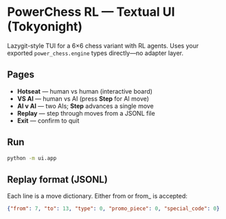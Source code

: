 # PowerChess RL — Textual UI (Tokyonight)

Lazygit-style TUI for a 6×6 chess variant with RL agents. Uses your exported `power_chess.engine` types directly—no adapter layer.

## Pages
- **Hotseat** — human vs human (interactive board)
- **VS AI** — human vs AI (press **Step** for AI move)
- **AI v AI** — two AIs; **Step** advances a single move
- **Replay** — step through moves from a JSONL file
- **Exit** — confirm to quit

## Run
```bash
python -m ui.app
```

## Replay format (JSONL)

Each line is a move dictionary. Either from or from_ is accepted:
```json
{"from": 7, "to": 13, "type": 0, "promo_piece": 0, "special_code": 0}
```



